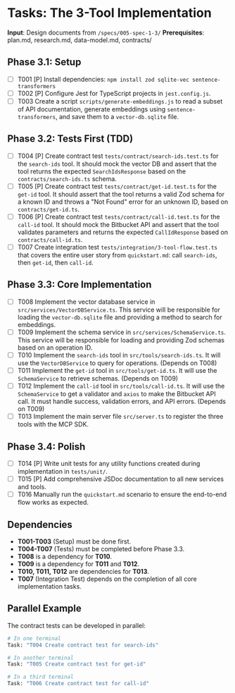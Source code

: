 # Tasks: The 3-Tool Implementation

**Input**: Design documents from `/specs/005-spec-1-3/`
**Prerequisites**: plan.md, research.md, data-model.md, contracts/

## Phase 3.1: Setup
- [ ] T001 [P] Install dependencies: `npm install zod sqlite-vec sentence-transformers`
- [ ] T002 [P] Configure Jest for TypeScript projects in `jest.config.js`.
- [ ] T003 Create a script `scripts/generate-embeddings.js` to read a subset of API documentation, generate embeddings using `sentence-transformers`, and save them to a `vector-db.sqlite` file.

## Phase 3.2: Tests First (TDD)
- [ ] T004 [P] Create contract test `tests/contract/search-ids.test.ts` for the `search-ids` tool. It should mock the vector DB and assert that the tool returns the expected `SearchIdsResponse` based on the `contracts/search-ids.ts` schema.
- [ ] T005 [P] Create contract test `tests/contract/get-id.test.ts` for the `get-id` tool. It should assert that the tool returns a valid Zod schema for a known ID and throws a "Not Found" error for an unknown ID, based on `contracts/get-id.ts`.
- [ ] T006 [P] Create contract test `tests/contract/call-id.test.ts` for the `call-id` tool. It should mock the Bitbucket API and assert that the tool validates parameters and returns the expected `CallIdResponse` based on `contracts/call-id.ts`.
- [ ] T007 Create integration test `tests/integration/3-tool-flow.test.ts` that covers the entire user story from `quickstart.md`: call `search-ids`, then `get-id`, then `call-id`.

## Phase 3.3: Core Implementation
- [ ] T008 Implement the vector database service in `src/services/VectorDBService.ts`. This service will be responsible for loading the `vector-db.sqlite` file and providing a method to search for embeddings.
- [ ] T009 Implement the schema service in `src/services/SchemaService.ts`. This service will be responsible for loading and providing Zod schemas based on an operation ID.
- [ ] T010 Implement the `search-ids` tool in `src/tools/search-ids.ts`. It will use the `VectorDBService` to query for operations. (Depends on T008)
- [ ] T011 Implement the `get-id` tool in `src/tools/get-id.ts`. It will use the `SchemaService` to retrieve schemas. (Depends on T009)
- [ ] T012 Implement the `call-id` tool in `src/tools/call-id.ts`. It will use the `SchemaService` to get a validator and `axios` to make the Bitbucket API call. It must handle success, validation errors, and API errors. (Depends on T009)
- [ ] T013 Implement the main server file `src/server.ts` to register the three tools with the MCP SDK.

## Phase 3.4: Polish
- [ ] T014 [P] Write unit tests for any utility functions created during implementation in `tests/unit/`.
- [ ] T015 [P] Add comprehensive JSDoc documentation to all new services and tools.
- [ ] T016 Manually run the `quickstart.md` scenario to ensure the end-to-end flow works as expected.

## Dependencies
- **T001-T003** (Setup) must be done first.
- **T004-T007** (Tests) must be completed before Phase 3.3.
- **T008** is a dependency for **T010**.
- **T009** is a dependency for **T011** and **T012**.
- **T010, T011, T012** are dependencies for **T013**.
- **T007** (Integration Test) depends on the completion of all core implementation tasks.

## Parallel Example
The contract tests can be developed in parallel:
```bash
# In one terminal
Task: "T004 Create contract test for search-ids"

# In another terminal
Task: "T005 Create contract test for get-id"

# In a third terminal
Task: "T006 Create contract test for call-id"
```
